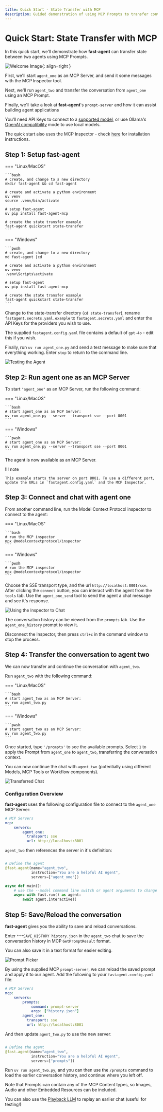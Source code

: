 ```yaml
---
title: Quick Start - State Transfer with MCP
description: Guided demonstration of using MCP Prompts to transfer conversation state between two agents 
---
```


# Quick Start: State Transfer with MCP

In this quick start, we'll demonstrate how **fast-agent** can transfer state between two agents using MCP Prompts. 

![Welcome Image](./pics/opening_small.png){: align=right }

First, we'll start `agent_one` as an MCP Server, and send it some messages with the MCP Inspector tool. 

Next, we'll run `agent_two` and transfer the conversation from `agent_one` using an MCP Prompt.

Finally, we'll take a look at **fast-agent**'s `prompt-server` and how it can assist building agent applications

<!-- PICTURE OF INSPECTOR OR IMAGE HERE. -->

You'll need API Keys to connect to a [supported model](../models/llm_providers.md), or use Ollama's [OpenAI compatibility](https://github.com/ollama/ollama/blob/main/docs/openai.md) mode to use local models. 

The quick start also uses the MCP Inspector - check [here](https://modelcontextprotocol.io/docs/tools/inspector) for installation instructions.

## Step 1: Setup **fast-agent**

=== "Linux/MacOS"

    ```bash
    # create, and change to a new directory
    mkdir fast-agent && cd fast-agent

    # create and activate a python environment
    uv venv
    source .venv/bin/activate

    # setup fast-agent
    uv pip install fast-agent-mcp

    # create the state transfer example
    fast-agent quickstart state-transfer
    ```
=== "Windows"

    ```pwsh
    # create, and change to a new directory
    md fast-agent |cd

    # create and activate a python environment
    uv venv
    .venv\Scripts\activate

    # setup fast-agent
    uv pip install fast-agent-mcp

    # create the state transfer example
    fast-agent quickstart state-transfer
    ```

Change to the state-transfer directory (`cd state-transfer`), rename `fastagent.secrets.yaml.example` to `fastagent.secrets.yaml` and enter the API Keys for the providers you wish to use. 

The supplied `fastagent.config.yaml` file contains a default of `gpt-4o` - edit this if you wish. 

Finally, run `uv run agent_one.py` and send a test message to make sure that everything working. Enter `stop` to return to the command line.

![Testing the Agent](./pics/test_message.png)

## Step 2: Run **agent one** as an MCP Server

To start `"agent_one"` as an MCP Server, run the following command:

=== "Linux/MacOS"

    ```bash
    # start agent_one as an MCP Server:
    uv run agent_one.py --server --transport sse --port 8001
    ```
=== "Windows"

    ```pwsh
    # start agent_one as an MCP Server:
    uv run agent_one.py --server --transport sse --port 8001
    ```

The agent is now available as an MCP Server. 

<!-- PICTURE OF STARTED SERVER HERE -->

!!! note

    This example starts the server on port 8001. To use a different port, update the URLs in `fastagent.config.yaml` and the MCP Inspector.

## Step 3: Connect and chat with **agent one**

From another command line, run the Model Context Protocol inspector to connect to the agent:

=== "Linux/MacOS"

    ```bash
    # run the MCP inspector
    npx @modelcontextprotocol/inspector
    ```
=== "Windows"

    ```pwsh
    # run the MCP inspector
    npx @modelcontextprotocol/inspector
    ```

Choose the SSE transport type, and the url `http://localhost:8001/sse`. After clicking the `connect` button, you can interact with the agent from the `tools` tab. Use the `agent_one_send` tool to send the agent a chat message and see it's response.

![Using the Inspector to Chat](./pics/inspector_chat.png)

The conversation history can be viewed from the `prompts` tab. Use the `agent_one_history` prompt to view it.

Disconnect the Inspector, then press `ctrl+c` in the command window to stop the process. 

## Step 4: Transfer the conversation to **agent two**

We can now transfer and continue the conversation with `agent_two`. 

Run `agent_two` with the following command:

=== "Linux/MacOS"

    ```bash
    # start agent_two as an MCP Server:
    uv run agent_two.py
    ```
=== "Windows"

    ```pwsh
    # start agent_two as an MCP Server:
    uv run agent_two.py
    ```

Once started, type `'/prompts'` to see the available prompts. Select `1` to apply the Prompt from `agent_one` to `agent_two`, transferring the conversation context.

You can now continue the chat with `agent_two` (potentially using different Models, MCP Tools or Workflow components).

![Transferred Chat](./pics/loaded_chat.png)

<!-- PICTURE OF PROMPTS HERE -->

### Configuration Overview

**fast-agent** uses the following configuration file to connect to the `agent_one` MCP Server:

```yaml title="fastagent.config.yaml"
# MCP Servers
mcp:
    servers:
        agent_one:
          transport: sse
          url: http://localhost:8001
```

`agent_two` then references the server in it's definition:

```python title="agent_two.py" linenums="10" hl_lines="4"

# Define the agent
@fast.agent(name="agent_two",
            instruction="You are a helpful AI Agent",
            servers=["agent_one"])

async def main():
    # use the --model command line switch or agent arguments to change model
    async with fast.run() as agent:
        await agent.interactive()
```

## Step 5: Save/Reload the conversation

**fast-agent** gives you the ability to save and reload conversations. 

Enter `***SAVE_HISTORY history.json` in the `agent_two` chat to save the conversation history in MCP `GetPromptResult` format.

You can also save it in a text format for easier editing.

![Prompt Picker](./pics/prompt_picker.png)

By using the supplied MCP `prompt-server`, we can reload the saved prompt and apply it to our agent. Add the following to your `fastagent.config.yaml` file:

```yaml title="fastagent.config.yaml" linenums="23" hl_lines="4-6"
# MCP Servers
mcp:
    servers:
        prompts:
            command: prompt-server
            args: ["history.json"]
        agent_one:
          transport: sse
          url: http://localhost:8001
```

And then update `agent_two.py` to use the new server:

```python title="agent_two.py" linenums="10" hl_lines="4"

# Define the agent
@fast.agent(name="agent_two",
            instruction="You are a helpful AI Agent",
            servers=["prompts"])

```

Run `uv run agent_two.py`, and you can then use the `/prompts` command to load the earlier conversation history, and continue where you left off. 

Note that Prompts can contain any of the MCP Content types, so Images, Audio and other Embedded Resources can be included.

You can also use the [Playback LLM](../models/internal_models.md) to replay an earlier chat (useful for testing!)
